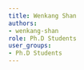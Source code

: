```yaml
---
title: Wenkang Shan
authors:
- wenkang-shan
role: Ph.D Students
user_groups:
- Ph.D Students
---
```

